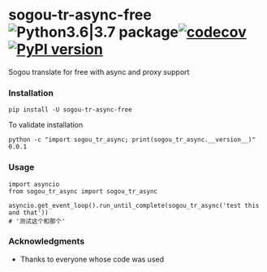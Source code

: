 # sogou-tr-async-free ![Python3.6|3.7 package](https://github.com/ffreemt/sogou-tr-async-free/workflows/Python3.6%7C3.7%20package/badge.svg)[![codecov](https://codecov.io/gh/ffreemt/sogou-tr-async-free/branch/master/graph/badge.svg)](https://codecov.io/gh/ffreemt/sogou-tr-async)[![PyPI version](https://badge.fury.io/py/sogou-tr-async-free.svg)](https://badge.fury.io/py/sogou-tr-async-free)
Sogou translate for free with async and proxy support

### Installation

```pip install -U sogou-tr-async-free```

To validate installation
```
python -c "import sogou_tr_async; print(sogou_tr_async.__version__)"
0.0.1
```

### Usage

```
import asyncio
from sogou_tr_async import sogou_tr_async

asyncio.get_event_loop().run_until_complete(sogou_tr_async('test this and that'))
# '测试这个和那个'
```

### Acknowledgments

* Thanks to everyone whose code was used
